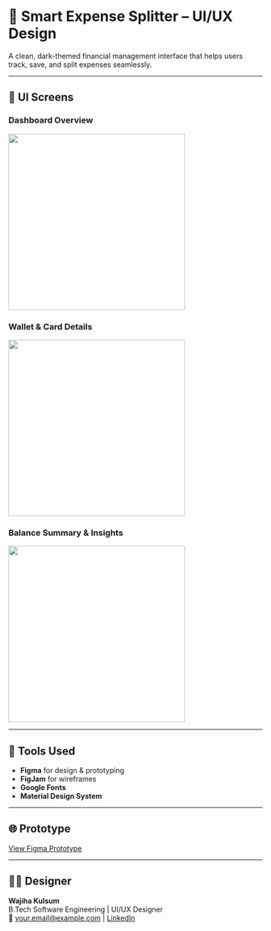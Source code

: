 # 💸 Smart Expense Splitter – UI/UX Design

A clean, dark-themed financial management interface that helps users track, save, and split expenses seamlessly.

---

## 📱 UI Screens

### Dashboard Overview
<img src="assets/iPhone 16 Pro Max - 1.png" width="350"/>

### Wallet & Card Details
<img src="assets/iPhone 16 Pro Max - 2.png" width="350"/>

### Balance Summary & Insights
<img src="assets/iPhone 16 Pro Max - 3.png" width="350"/>

---

## 🧩 Tools Used
- **Figma** for design & prototyping  
- **FigJam** for wireframes  
- **Google Fonts**  
- **Material Design System**

---

## 🌐 Prototype
[View Figma Prototype](https://www.figma.com/file/your-link-here)

---

## 👩‍🎨 Designer
**Wajiha Kulsum**  
B.Tech Software Engineering | UI/UX Designer  
📧 your.email@example.com | [LinkedIn](#)
